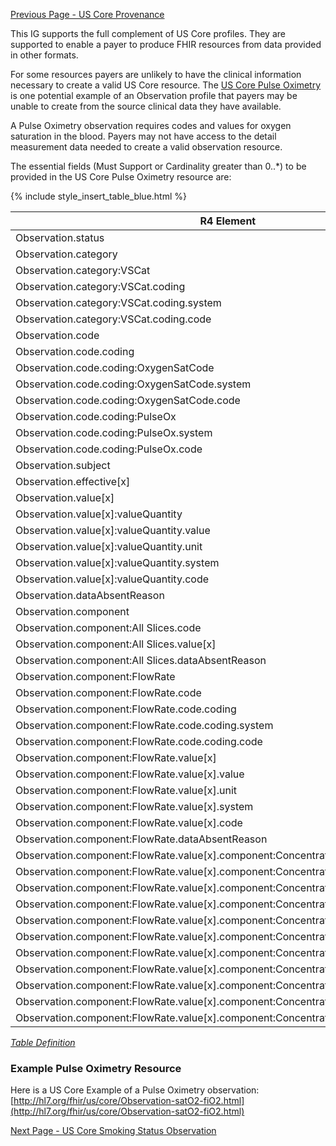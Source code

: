 [Previous Page - US Core Provenance](USCoreProvenance.html)

This IG supports the full complement of US Core profiles. They are supported to enable a payer to produce FHIR resources from data provided in other formats.

For some resources payers are unlikely to have the clinical information necessary to create a valid US Core resource. The [US Core Pulse Oximetry](http://hl7.org/fhir/us/core/StructureDefinition-us-core-pulse-oximetry.html) is one potential example of an Observation profile that payers may be unable to create from the source clinical data they have available.

A Pulse Oximetry observation requires codes and values for oxygen saturation in the blood. Payers may not have access to the detail measurement data needed to create a valid observation resource.

The essential fields (Must Support or Cardinality greater than 0..*) to be provided in the US Core Pulse Oximetry resource are:

{% include style_insert_table_blue.html %}

| R4 Element                                                                          | Name                     | Cardinality | Type               |
|-------------------------------------------------------------------------------------|--------------------------|:-----------:|--------------------|
|  Observation.status                                                                 |  status                  |     1..1    | code               |
|  Observation.category                                                               |  category                |     1..*    | (Slice Definition) |
|  Observation.category:VSCat                                                         |  category:VSCat          |     1..1    | CodeableConcept    |
|  Observation.category:VSCat.coding                                                  |  coding                  |     1..*    | Coding             |
|  Observation.category:VSCat.coding.system                                           |  system                  |     1..1    | uri                |
|  Observation.category:VSCat.coding.code                                             |  code                    |     1..1    | code               |
|  Observation.code                                                                   |  code                    |     1..1    | CodeableConcept    |
|  Observation.code.coding                                                            |  coding                  |     0..*    | (Slice Definition) |
|  Observation.code.coding:OxygenSatCode                                              |  coding:OxygenSatCode    |     1..1    | Coding             |
|  Observation.code.coding:OxygenSatCode.system                                       |  system                  |     1..1    | uri                |
|  Observation.code.coding:OxygenSatCode.code                                         |  code                    |     1..1    | code               |
|  Observation.code.coding:PulseOx                                                    |  coding:PulseOx          |     1..1    | Coding             |
|  Observation.code.coding:PulseOx.system                                             |  system                  |     1..1    | uri                |
|  Observation.code.coding:PulseOx.code                                               |  code                    |     1..1    | code               |
|  Observation.subject                                                                |  subject                 |     1..1    | Reference(Patient) |
|  Observation.effective[x]                                                           |  effective[x]            |     1..1    |                    |
|  Observation.value[x]                                                               |  value[x]                |     0..1    | (Slice Definition) |
|  Observation.value[x]:valueQuantity                                                 |  value[x]:valueQuantity  |     0..1    | Quantity           |
|  Observation.value[x]:valueQuantity.value                                           |  value                   |     1..1    | decimal            |
|  Observation.value[x]:valueQuantity.unit                                            |  unit                    |     1..1    | string             |
|  Observation.value[x]:valueQuantity.system                                          |  system                  |     1..1    | uri                |
|  Observation.value[x]:valueQuantity.code                                            |  code                    |     1..1    | code               |
|  Observation.dataAbsentReason                                                       |  dataAbsentReason        |     0..1    | CodeableConcept    |
|  Observation.component                                                              |  component               |     0..*    | (Slice Definition) |
|  Observation.component:All Slices.code                                              |  code                    |     1..1    | CodeableConcept    |
|  Observation.component:All Slices.value[x]                                          |  value[x]                |     0..1    |                    |
|  Observation.component:All Slices.dataAbsentReason                                  |  dataAbsentReason        |     0..1    | CodeableConcept    |
|  Observation.component:FlowRate                                                     |  component:FlowRate      |     0..1    | BackboneElement    |
|  Observation.component:FlowRate.code                                                |  code                    |     1..1    | CodeableConcept    |
|  Observation.component:FlowRate.code.coding                                         |  coding                  |     1..*    | Coding             |
|  Observation.component:FlowRate.code.coding.system                                  |  system                  |     1..1    | uri                |
|  Observation.component:FlowRate.code.coding.code                                    |  code                    |     1..1    | code               |
|  Observation.component:FlowRate.value[x]                                            |  value[x]                |     0..1    | Quantity           |
|  Observation.component:FlowRate.value[x].value                                      |  value                   |     1..1    | decimal            |
|  Observation.component:FlowRate.value[x].unit                                       |  unit                    |     1..1    | string             |
|  Observation.component:FlowRate.value[x].system                                     |  system                  |     1..1    | uri                |
|  Observation.component:FlowRate.value[x].code                                       |  code                    |     1..1    | code               |
|  Observation.component:FlowRate.dataAbsentReason                                    |  dataAbsentReason        |     0..1    | CodeableConcept    |
|  Observation.component:FlowRate.value[x].component:Concentration                    |  component:Concentration |     0..1    | BackboneElement    |
|  Observation.component:FlowRate.value[x].component:Concentration.code               |  code                    |     1..1    | CodeableConcept    |
|  Observation.component:FlowRate.value[x].component:Concentration.code.coding        |  coding                  |     1..*    | Coding             |
|  Observation.component:FlowRate.value[x].component:Concentration.code.coding.system |  system                  |     1..1    | uri                |
|  Observation.component:FlowRate.value[x].component:Concentration.code.coding.code   |  code                    |     1..1    | code               |
|  Observation.component:FlowRate.value[x].component:Concentration.value[x]           |  value[x]                |     0..1    | Quantity           |
|  Observation.component:FlowRate.value[x].component:Concentration.value[x].value     |  value                   |     1..1    | decimal            |
|  Observation.component:FlowRate.value[x].component:Concentration.value[x].unit      |  unit                    |     1..1    | string             |
|  Observation.component:FlowRate.value[x].component:Concentration.value[x].system    |  system                  |     1..1    | uri                |
|  Observation.component:FlowRate.value[x].component:Concentration.value[x].code      |  code                    |     1..1    | code               |
|  Observation.component:FlowRate.value[x].component:Concentration.dataAbsentReason   |  dataAbsentReason        |     0..1    | CodeableConcept    |

<i>[Table Definition](index.html#mapping-adjudicated-claims-information-to-clinical-resources)</i>

### Example Pulse Oximetry Resource

Here is a US Core Example of a Pulse Oximetry observation: [http://hl7.org/fhir/us/core/Observation-satO2-fiO2.html](http://hl7.org/fhir/us/core/Observation-satO2-fiO2.html)

[Next Page - US Core Smoking Status Observation](USCoreSmokingStatusObservation.html)

